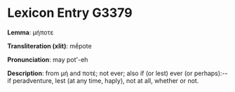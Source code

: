 # Lexicon Entry G3379

**Lemma**: μήποτε

**Transliteration (xlit)**: mḗpote

**Pronunciation**: may pot'-eh

**Description**:
from μή and ποτέ; not ever; also if (or lest) ever (or perhaps):--if peradventure, lest (at any time, haply), not at all, whether or not.
